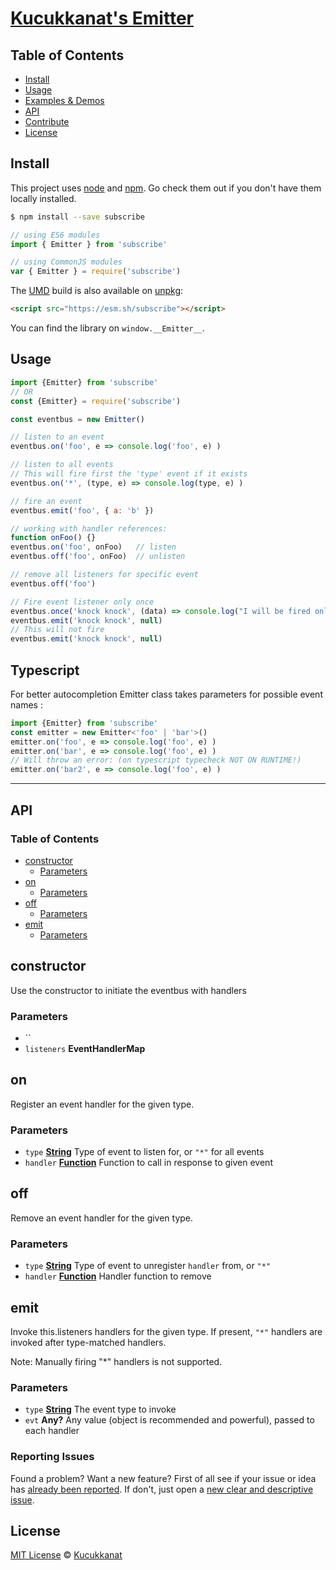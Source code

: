 # [Kucukkanat's Emitter](https://kucukkanat.github.io/subscribe/)

## Table of Contents

-   [Install](#install)
-   [Usage](#usage)
-   [Examples & Demos](#examples--demos)
-   [API](#api)
-   [Contribute](#contribute)
-   [License](#license)

## Install
This project uses [node](http://nodejs.org) and [npm](https://npmjs.com). Go check them out if you don't have them locally installed.

```sh
$ npm install --save subscribe
```


```javascript
// using ES6 modules
import { Emitter } from 'subscribe'

// using CommonJS modules
var { Emitter } = require('subscribe')
```

The [UMD](https://github.com/umdjs/umd) build is also available on [unpkg](https://unpkg.com/@hackdonalds/emitter@0.5.1/dist/index.js):

```html
<script src="https://esm.sh/subscribe"></script>
```

You can find the library on `window.__Emitter__`.

## Usage

```js
import {Emitter} from 'subscribe'
// OR
const {Emitter} = require('subscribe')

const eventbus = new Emitter()

// listen to an event
eventbus.on('foo', e => console.log('foo', e) )

// listen to all events
// This will fire first the 'type' event if it exists
eventbus.on('*', (type, e) => console.log(type, e) )

// fire an event
eventbus.emit('foo', { a: 'b' })

// working with handler references:
function onFoo() {}
eventbus.on('foo', onFoo)   // listen
eventbus.off('foo', onFoo)  // unlisten

// remove all listeners for specific event
eventbus.off('foo')

// Fire event listener only once
eventbus.once('knock knock', (data) => console.log("I will be fired only once"))
eventbus.emit('knock knock', null)
// This will not fire
eventbus.emit('knock knock', null)
```

## Typescript

For better autocompletion Emitter class takes parameters for possible event names : 

```js
import {Emitter} from 'subscribe'
const emitter = new Emitter<'foo' | 'bar'>()
emitter.on('foo', e => console.log('foo', e) )
emitter.on('bar', e => console.log('foo', e) )
// Will throw an error: (on typescript typecheck NOT ON RUNTIME!)
emitter.on('bar2', e => console.log('foo', e) )
```

* * *

## API
<!-- Generated by documentation.js. Update this documentation by updating the source code. -->

### Table of Contents

*   [constructor][1]
    *   [Parameters][2]
*   [on][3]
    *   [Parameters][4]
*   [off][5]
    *   [Parameters][6]
*   [emit][7]
    *   [Parameters][8]

## constructor

Use the constructor to initiate the eventbus with handlers

### Parameters

*   `` &#x20;
*   `listeners` **EventHandlerMap**&#x20;

## on

Register an event handler for the given type.

### Parameters

*   `type` **[String][9]** Type of event to listen for, or `"*"` for all events
*   `handler` **[Function][10]** Function to call in response to given event

## off

Remove an event handler for the given type.

### Parameters

*   `type` **[String][9]** Type of event to unregister `handler` from, or `"*"`
*   `handler` **[Function][10]** Handler function to remove

## emit

Invoke this.listeners handlers for the given type.
If present, `"*"` handlers are invoked after type-matched handlers.

Note: Manually firing "\*" handlers is not supported.

### Parameters

*   `type` **[String][9]** The event type to invoke
*   `evt` **Any?** Any value (object is recommended and powerful), passed to each handler

[1]: #constructor

[2]: #parameters

[3]: #on

[4]: #parameters-1

[5]: #off

[6]: #parameters-2

[7]: #emit

[8]: #parameters-3

[9]: https://developer.mozilla.org/docs/Web/JavaScript/Reference/Global_Objects/String

[10]: https://developer.mozilla.org/docs/Web/JavaScript/Reference/Statements/function


### Reporting Issues

Found a problem? Want a new feature? First of all see if your issue or idea has [already been reported](../../issues).
If don't, just open a [new clear and descriptive issue](../../issues/new).


## License

[MIT License](https://opensource.org/licenses/MIT) © [Kucukkanat](https://github.com/kucukkanat)
